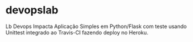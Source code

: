 # devopslab
Lb Devops Impacta
Aplicação Simples em  Python/Flask com teste usando Unittest integrado ao Travis-CI fazendo deploy no Heroku.
